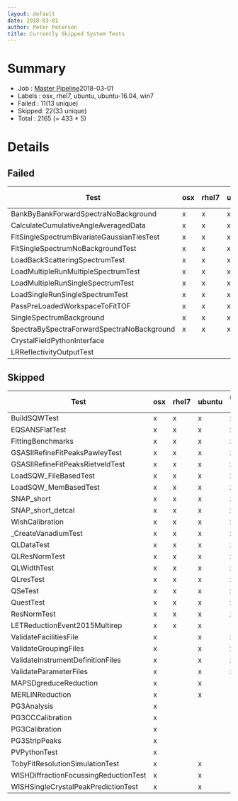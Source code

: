 ```yaml
---
layout: default
date: 2018-03-01
author: Peter Peterson
title: Currently Skipped System Tests
---
```

Summary
=======
* Job    : [Master Pipeline](http://builds.mantidproject.org/view/Master%20Pipeline/)2018-03-01
* Labels : osx, rhel7, ubuntu, ubuntu-16.04, win7
* Failed : 11(13 unique)
* Skipped: 22(33 unique)
* Total  : 2165
(= 433 * 5)

Details
=======

Failed
------

| Test                                        | osx | rhel7 | ubuntu | ubuntu-16.04 | win7 |
|---------------------------------------------|-----|-------|--------|--------------|------|
| BankByBankForwardSpectraNoBackground        |  x  |   x   |    x   |       x      |   x  | 
| CalculateCumulativeAngleAveragedData        |  x  |   x   |    x   |       x      |   x  | 
| FitSingleSpectrumBivariateGaussianTiesTest  |  x  |   x   |    x   |       x      |   x  | 
| FitSingleSpectrumNoBackgroundTest           |  x  |   x   |    x   |       x      |   x  | 
| LoadBackScatteringSpectrumTest              |  x  |   x   |    x   |       x      |   x  | 
| LoadMultipleRunMultipleSpectrumTest         |  x  |   x   |    x   |       x      |   x  | 
| LoadMultipleRunSingleSpectrumTest           |  x  |   x   |    x   |       x      |   x  | 
| LoadSingleRunSingleSpectrumTest             |  x  |   x   |    x   |       x      |   x  | 
| PassPreLoadedWorkspaceToFitTOF              |  x  |   x   |    x   |       x      |   x  | 
| SingleSpectrumBackground                    |  x  |   x   |    x   |       x      |   x  | 
| SpectraBySpectraForwardSpectraNoBackground  |  x  |   x   |    x   |       x      |   x  | 
| CrystalFieldPythonInterface                 |     |       |        |              |   x  | 
| LRReflectivityOutputTest                    |     |       |        |              |   x  | 

Skipped
-------

| Test                                   | osx | rhel7 | ubuntu | ubuntu-16.04 | win7 |
|----------------------------------------|-----|-------|--------|--------------|------|
| BuildSQWTest                           |  x  |   x   |    x   |       x      |   x  | 
| EQSANSFlatTest                         |  x  |   x   |    x   |       x      |   x  | 
| FittingBenchmarks                      |  x  |   x   |    x   |       x      |   x  | 
| GSASIIRefineFitPeaksPawleyTest         |  x  |   x   |    x   |       x      |   x  | 
| GSASIIRefineFitPeaksRietveldTest       |  x  |   x   |    x   |       x      |   x  | 
| LoadSQW_FileBasedTest                  |  x  |   x   |    x   |       x      |   x  | 
| LoadSQW_MemBasedTest                   |  x  |   x   |    x   |       x      |   x  | 
| SNAP_short                             |  x  |   x   |    x   |       x      |   x  | 
| SNAP_short_detcal                      |  x  |   x   |    x   |       x      |   x  | 
| WishCalibration                        |  x  |   x   |    x   |       x      |   x  | 
| _CreateVanadiumTest                    |  x  |   x   |    x   |       x      |   x  | 
| QLDataTest                             |  x  |   x   |    x   |       x      |      | 
| QLResNormTest                          |  x  |   x   |    x   |       x      |      | 
| QLWidthTest                            |  x  |   x   |    x   |       x      |      | 
| QLresTest                              |  x  |   x   |    x   |       x      |      | 
| QSeTest                                |  x  |   x   |    x   |       x      |      | 
| QuestTest                              |  x  |   x   |    x   |       x      |      | 
| ResNormTest                            |  x  |   x   |    x   |       x      |      | 
| LETReductionEvent2015Multirep          |  x  |   x   |    x   |              |      | 
| ValidateFacilitiesFile                 |  x  |       |    x   |       x      |      | 
| ValidateGroupingFiles                  |  x  |       |    x   |       x      |      | 
| ValidateInstrumentDefinitionFiles      |  x  |       |    x   |       x      |      | 
| ValidateParameterFiles                 |  x  |       |    x   |       x      |      | 
| MAPSDgreduceReduction                  |  x  |       |    x   |              |      | 
| MERLINReduction                        |  x  |       |    x   |              |      | 
| PG3Analysis                            |  x  |       |        |              |   x  | 
| PG3CCCalibration                       |  x  |       |        |              |   x  | 
| PG3Calibration                         |  x  |       |        |              |   x  | 
| PG3StripPeaks                          |  x  |       |        |              |   x  | 
| PVPythonTest                           |  x  |       |        |              |   x  | 
| TobyFitResolutionSimulationTest        |  x  |       |    x   |              |      | 
| WISHDiffractionFocussingReductionTest  |  x  |       |    x   |              |      | 
| WISHSingleCrystalPeakPredictionTest    |  x  |       |    x   |              |      | 
